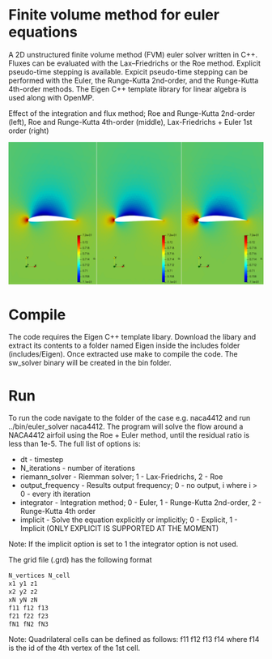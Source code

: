 # Finite volume method for euler equations

A 2D unstructured finite volume method (FVM) euler solver written in C++. Fluxes can be evaluated with the Lax–Friedrichs or the Roe method. Explicit pseudo-time stepping is available. Expicit pseudo-time stepping can be performed with the Euler, the Runge-Kutta 2nd-order, and the Runge-Kutta 4th-order methods. The Eigen C++ template library for linear algebra is used along with OpenMP. 

Effect of the integration and flux method; Roe and Runge-Kutta 2nd-order (left), Roe and Runge-Kutta 4th-order (middle), Lax-Friedrichs + Euler 1st order (right) 

![Effect of integration and flux method](https://github.com/KBoychev/fvm_euler/blob/master/naca4412_pressure.png "Integration and flux method")

# Compile

The code requires the Eigen C++ template libary. Download the libary and extract its contents to a folder named Eigen inside the includes folder (includes/Eigen). Once extracted use make to compile the code. The sw_solver binary will be created in the bin folder. 

# Run

To run the code navigate to the folder of the case e.g. naca4412 and run ../bin/euler_solver naca4412. The program will solve the flow around a NACA4412 airfoil using the Roe + Euler method, until the residual ratio is less than 1e-5. The full list of options is:


* dt - timestep
* N_iterations - number of iterations
* riemann_solver - Riemman solver; 1 - Lax-Friedrichs, 2 - Roe
* output_frequency - Results output frequency; 0 - no output, i where i > 0 - every ith iteration 
* integrator - Integration method; 0 - Euler, 1 - Runge-Kutta 2nd-order, 2 - Runge-Kutta 4th order
* implicit - Solve the equation explicitly or implicitly; 0 - Explicit, 1 - Implicit (ONLY EXPLICIT IS SUPPORTED AT THE MOMENT)

Note: If the implicit option is set to 1 the integrator option is not used. 

The grid file (.grd) has the following format

```
N_vertices N_cell
x1 y1 z1
x2 y2 z2
xN yN zN
f11 f12 f13
f21 f22 f23
fN1 fN2 fN3
```

Note: Quadrilateral cells can be defined as follows: f11 f12 f13 f14 where f14 is the id of the 4th vertex of the 1st cell.